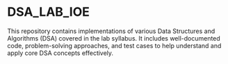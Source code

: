 # DSA_LAB_IOE
This repository contains implementations of various Data Structures and Algorithms (DSA) covered in the lab syllabus. It includes well-documented code, problem-solving approaches, and test cases to help understand and apply core DSA concepts effectively.
